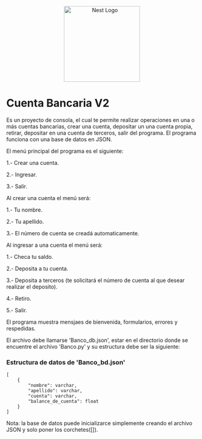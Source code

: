 <p align="center">
  <a href="https://www.python.org/" target="blank"><img src="https://www.pngmart.com/files/7/Python-PNG-Image.png" width="200" alt="Nest Logo" /></a>
</p>

# Cuenta Bancaria V2

Es un proyecto de consola, el cual te permite realizar operaciones en una o más cuentas bancarias, crear una cuenta, depositar un una cuenta propia, retirar, depositar en una cuenta de terceros, salir del programa. El programa funciona con una base de datos en JSON.

El menú principal del programa es el siguiente:

1.- Crear una cuenta.

2.- Ingresar.

3.- Salir.

Al crear una cuenta el menú será:

1.- Tu nombre.

2.- Tu apellido.

3.- El número de cuenta se creadá automaticamente.


Al ingresar a una cuenta el menú será:

1.- Checa tu saldo.

2.- Deposita a tu cuenta.

3.- Deposita a terceros (te solicitará el número de cuenta al que desear realizar el deposito).

4.- Retiro.

5.- Salir.


El programa muestra mensjaes de bienvenida, formularios, errores y respedidas.

El archivo debe llamarse 'Banco_db.json', estar en el directorio donde se encuentre el archivo 'Banco.py' y su estructura debe ser la siguiente:

### Estructura de datos de 'Banco_bd.json'

```
[
    {
        "nombre": varchar,
        "apellido": varchar,
        "cuenta": varchar,
        "balance_de_cuenta": float
    }
]
```

Nota: la base de datos puede inicializarce simplemente creando el archivo JSON y solo poner los corchetes([]).